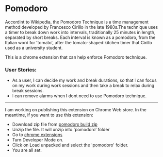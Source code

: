 # Pomodoro

Accordint to Wikipedia, the Pomodoro Technique is a time management method developed by Francesco Cirillo in the late 1980s.The technique uses a timer to break down work into intervals, traditionally 25 minutes in length, separated by short breaks. Each interval is known as a pomodoro, from the Italian word for 'tomato', after the tomato-shaped kitchen timer that Cirillo used as a university student.

This is a chrome extension that can help enforce Pomodoro technique.

### User Stories:
- As a user, I can decide my work and break durations, so that I can focus on my work during work sessions and then take a break to relax during break sessions.
- I can remove alarms when I dont need to use Pomodoro technique.
___

I am working on publishing this extension on Chrome Web store.
In the meantime, if you want to use this extension:

* Download zip file from [pomodoro build zip](https://drive.google.com/file/d/1DeJsCvn8z4WYLY5jRkOkoACyV2bi6OO6/view?usp=sharing)
* Unzip the file. It will unzip into 'pomodoro' folder
* Go to [chrome extensions](chrome://extensions/)
* Turn Developer Mode on.
* Click on Load unpacked and select the 'pomodoro' folder.
* You are all set.


